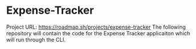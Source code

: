 # Expense-Tracker
Project URL: https://roadmap.sh/projects/expense-tracker
The following repository will contain the code for the Expense Tracker applicaiton which will run through the CLI.
